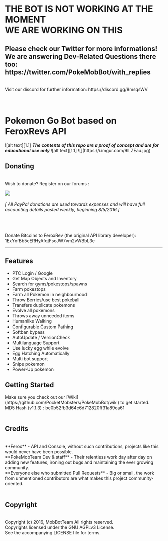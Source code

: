 <!-- define warning icon -->
[1.1]: https://i.imgur.com/M4fJ65n.png (ATTENTION)
<!-- title -->
<h1>THE BOT IS NOT WORKING AT THE MOMENT <br> WE ARE WORKING ON THIS</h1>
<h2><b>Please check our Twitter for more informations!</b> <br>We are answering Dev-Related Questions there too: https://twitter.com/PokeMobBot/with_replies</h2>
<br>
Visit our discord for further information: https://discord.gg/8msqsWV <br/>
<br>
<br>
<h1>Pokemon Go Bot based on FeroxRevs API</h1>
<!-- disclaimer -->
![alt text][1.1] <strong><em> The contents of this repo are a proof of concept and are for educational use only </em></strong> ![alt text][1.1]
![](https://i.imgur.com/9lLZEau.jpg)
<br>
<h2><a name="donating">Donating</a></h2>
<br>
Wish to donate? Register on our forums :


[![](https://i.imgur.com/9al9LSj.gif)](http://forum.pokemobbot.com/)

<h6><em>[ All PayPal donations are used towards expenses and will have full accounting details posted weekly, beginning 8/5/2016 ]</em></h6><br>

Donate Bitcoins to FeroxRev (the original API library developer): <br>
1ExYxfBb5cERHyAfqtFscJW7vm2vWBbL3e <br>



<hr/>

<h2><a name="features">Features</a></h2>

 - PTC Login / Google
 - Get Map Objects and Inventory
 - Search for gyms/pokestops/spawns
 - Farm pokestops
 - Farm all Pokemon in neighbourhood
 - Throw Berries/use best pokeball
 - Transfers duplicate pokemons
 - Evolve all pokemons
 - Throws away unneeded items
 - Humanlike Walking
 - Configurable Custom Pathing
 - Softban bypass
 - AutoUpdate / VersionCheck
 - Multilanguage Support
 - Use lucky egg while evolve
 - Egg Hatching Automatically
 - Multi bot support
 - Snipe pokemon
 - Power-Up pokemon
 
<h2><a name="getting-started">Getting Started</a></h2>
Make sure you check out our [Wiki](https://github.com/PocketMobsters/PokeMobBot/wiki) to get started. <br>
MD5 Hash (v1.1.3) : bc0b52fb3d64c6d712820ff31a89ea61 <br>
<br>
<h2><a name="credits">Credits</a></h2><br>
**Ferox** - API and Console, without such contributions, projects like this would never have been possible. <br/>
**PokeMobTeam Dev & staff** - Their relentless work day after day on adding new features, ironing out bugs and maintaining the ever growing community.<br>
**Everyone else who submitted Pull Requests** - Big or small, the work from unmentioned contributors are what makes this project community-oriented. <br>
<br>
<h2><a name="copyright">Copyright</a></h2><br>
 Copyright (c) 2016, MobBotTeam  All rights reserved.<br>
 Copyrights licensed under the GNU AGPLv3 License.<br>
 See the accompanying LICENSE file for terms.<br>
